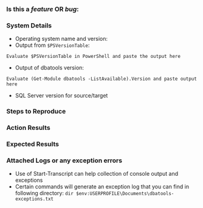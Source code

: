 ﻿### Is this a *feature* OR *bug*:



### System Details

- Operating system name and version:
- Output from `$PSVersionTable`:

```
Evaluate $PSVersionTable in PowerShell and paste the output here
```

- Output of dbatools version:

```
Evaluate (Get-Module dbatools -ListAvailable).Version and paste output here
```

- SQL Server version for source/target


### Steps to Reproduce



### Action Results



### Expected Results


### Attached Logs or any exception errors

- Use of Start-Transcript can help collection of console output and exceptions
- Certain commands will generate an exception log that you can find in following directory: `dir $env:USERPROFILE\Documents\dbatools-exceptions.txt`
